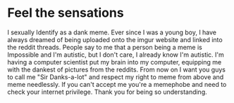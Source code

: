 # Feel the sensations
I sexually Identify as a dank meme. Ever since I was a young boy, I have always dreamed of being uploaded onto the imgur website and linked into the reddit threads. People say to me that a person being a meme is Impossible and I'm autistic, but I don't care, I already know I'm autistic. I'm having a computer scientist put my brain into my computer, equipping me with the dankest of pictures from the reddits. From now on I want you guys to call me "Sir Danks-a-lot" and respect my right to meme from above and meme needlessly. If you can't accept me you're a memephobe and need to check your internet privilege. Thank you for being so understanding.
